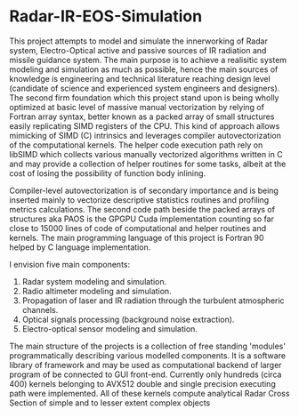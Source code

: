 # Radar-IR-EOS-Simulation

This project attempts to model and simulate the innerworking of Radar system, Electro-Optical active and passive sources of IR radiation and missile guidance system. The main purpose is to achieve a realisitic system modeling and simulation as much as possible, hence the main sources of knowledge is engineering and technical literature reaching design level (candidate of science and experienced system engineers and designers). The second firm foundation which this project stand upon is being wholly optimized at basic level of massive manual vectorization by relying of Fortran array syntax,
better known as a packed array of small structures easily replicating SIMD registers of the CPU. This kind of approach allows mimicking of SIMD (C) intrinsics and leverages compiler autovectorization of the
computational kernels.
The helper code execution path rely on libSIMD which collects various manually vectorized algorithms written in C and may provide a collection of helper routines for some tasks, albeit at the cost of losing the possibility of function body inlining.

Compiler-level autovectorization is of secondary importance and is being inserted mainly to vectorize descriptive statistics routines and profiling metrics calculations. The second code path beside the packed arrays of structures aka PAOS is the GPGPU Cuda implementation counting so far close to 15000 lines of code of computational and helper routines and kernels.
The main programming language of this project is Fortran 90 helped by C language implementation.

I envision five main components:

1) Radar system modeling and simulation.
2) Radio altimeter modeling and simulation.
3) Propagation of laser and IR radiation through the turbulent atmospheric channels.
4) Optical signals processing (background noise extraction).
5) Electro-optical sensor modeling and simulation.
   
The main structure of the projects is a collection of free standing 'modules' programmatically describing various modelled components. It is a software library of framework and may be used as computational backend of larger program of be connected to GUI front-end. Currently only hundreds (circa 400) kernels belonging to AVX512 double and single precision executing path were implemented. All of these kernels compute analytical Radar Cross Section of simple and to lesser extent complex objects


  


